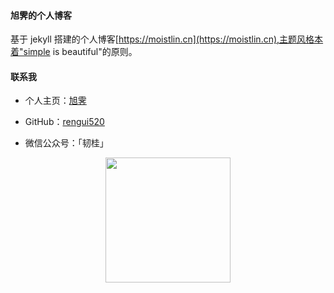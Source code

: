 #### 旭霁的个人博客

基于 jekyll 搭建的个人博客[https://moistlin.cn](https://moistlin.cn),主题风格本着"simple is beautiful"的原则。

#### 联系我
- 个人主页：[旭霁](https://moistlin.cn)

* GitHub：[rengui520](https://github.com/linjingv)

* 微信公众号：「韧桂」

<div  align="center">
<img src="https://linjingv.github.io/images/wechart.jpg" width = "200" height = "200"/>

